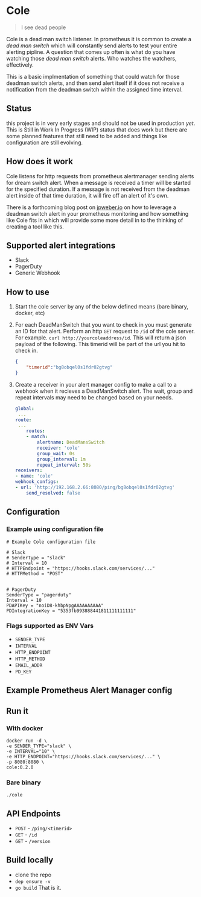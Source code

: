 # Cole 
> I see dead people  

Cole is a dead man switch listener. In prometheus it is common to create a _dead man switch_ which will constantly send alerts to test your entire alerting pipline. A question that comes up often is what do you have watching those _dead man switch_ alerts. Who watches the watchers, effectively.  

This is a basic implmentation of something that could watch for those deadman switch alerts, and then send alert itself if it does not receive a notification from the deadman switch within the assigned time interval.

## Status
this project is in very early stages and should not be used in production _yet_. This is Still in Work In Progress (WIP) status that does work but there are some planned features that still need to be added and things like configuration are still evolving.

## How does it work
Cole listens for http requests from prometheus alertmanager sending alerts for dream switch alert. When a message is received a timer will be started for the specified duration. If a message is not received from the deadman alert inside of that time duration, it will fire off an alert of it's own.

There is a forthcoming blog post on [jpweber.io](http://jpweber.io/blog
) on how to leverage a deadman switch alert in your prometheus monitoring and how something like Cole fits in which will provide some more detail in to the thinking of creating a tool like this.

## Supported alert integrations

* Slack
* PagerDuty
* Generic Webhook

## How to use

1) Start the cole server by any of the below defined means (bare binary, docker, etc)

2) For each DeadManSwitch that you want to check in you must generate an ID for that alert. Perform an http `GET` request to `/id` of the cole server. For example. `curl http://yourcoleaddress/id`. This will return a json payload of the following. This timerid will be part of the url you hit to check in.

    ``` json
    {
        "timerid":"bg8obqel0s1fdr02gtvg"
    }
    ```

3) Create a receiver in your alert manager config to make a call to a webhook when it recieves a DeadManSwitch alert. The wait, group and repeat intervals may need to be changed based on your needs.

    ``` yaml
    global:
     ...
    route:
     ...
        routes:
        - match:
            alertname: DeadMansSwitch
            receiver: 'cole'
            group_wait: 0s
            group_interval: 1m
            repeat_interval: 50s
    receivers:
    - name: 'cole'
    webhook_configs:
    - url: 'http://192.168.2.66:8080/ping/bg8obqel0s1fdr02gtvg'
        send_resolved: false
    ```


## Configuration

### Example using configuration file

``` 
# Example Cole configuration file

# Slack
# SenderType = "slack"
# Interval = 10
# HTTPEndpoint = "https://hooks.slack.com/services/..."
# HTTPMethod = "POST"


# PagerDuty
SenderType = "pagerduty"
Interval = 10
PDAPIKey = "noiD8-khbpNpgAAAAAAAAAA"
PDIntegrationKey = "5353fb993888441811111111111"
```

### Flags supported as ENV Vars

* `SENDER_TYPE`
* `INTERVAL`
* `HTTP_ENDPOINT`
* `HTTP_METHOD`
* `EMAIL_ADDR`
* `PD_KEY`

## Example Prometheus Alert Manager config



## Run it

### With docker

``` shell
docker run -d \
-e SENDER_TYPE="slack" \
-e INTERVAL="10" \
-e HTTP_ENDPOINT="https://hooks.slack.com/services/..." \
-p 8080:8080 \
cole:0.2.0
```

### Bare binary

`./cole`

## API Endpoints

* `POST` - `/ping/<timerid>`
* `GET` - `/id`
* `GET` - `/version`

## Build locally

* clone the repo
* `dep ensure -v`
* `go build`
That is it.
